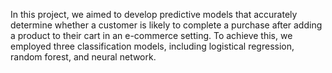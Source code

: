 In this project, we aimed to develop predictive models that accurately determine whether a customer is likely to complete a purchase after adding a product to their cart in an e-commerce setting. To achieve this, we employed three classification models, including logistical regression, random forest, and neural network.
